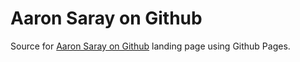# Aaron Saray on Github

Source for [Aaron Saray on Github](https://aaronsaray.github.io) landing page using Github Pages.
